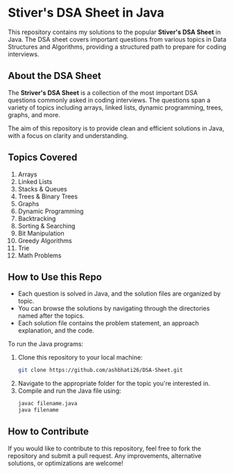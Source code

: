 # Stiver's DSA Sheet in Java

This repository contains my solutions to the popular **Stiver's DSA Sheet** in Java. The DSA sheet covers important questions from various topics in Data Structures and Algorithms, providing a structured path to prepare for coding interviews.

## About the DSA Sheet

The **Striver's DSA Sheet** is a collection of the most important DSA questions commonly asked in coding interviews. The questions span a variety of topics including arrays, linked lists, dynamic programming, trees, graphs, and more.

The aim of this repository is to provide clean and efficient solutions in Java, with a focus on clarity and understanding.

## Topics Covered

1. Arrays
2. Linked Lists
3. Stacks & Queues
4. Trees & Binary Trees
5. Graphs
6. Dynamic Programming
7. Backtracking
8. Sorting & Searching
9. Bit Manipulation
10. Greedy Algorithms
11. Trie
12. Math Problems

## How to Use this Repo

- Each question is solved in Java, and the solution files are organized by topic.
- You can browse the solutions by navigating through the directories named after the topics.
- Each solution file contains the problem statement, an approach explanation, and the code.

To run the Java programs:
1. Clone this repository to your local machine:
    ```bash
    git clone https://github.com/ashbhati26/DSA-Sheet.git
    ```
2. Navigate to the appropriate folder for the topic you're interested in.
3. Compile and run the Java file using:
    ```bash
    javac filename.java
    java filename
    ```

## How to Contribute

If you would like to contribute to this repository, feel free to fork the repository and submit a pull request. Any improvements, alternative solutions, or optimizations are welcome!
